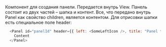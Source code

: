 Компонент для создания панели. Передается внутрь View. Панель состоит из двух частей – шапка и контент. Все, что передано внутрь Panel как свойство children, является контентом. Для отрисовки шапки есть специальное поле header:

```js static
  <Panel id="panelId" header={{ left: <SomeLeftIcon />, title: "Panel title", right: <SomeRightIcon /> }}>
    Content
  </Panel>
```
